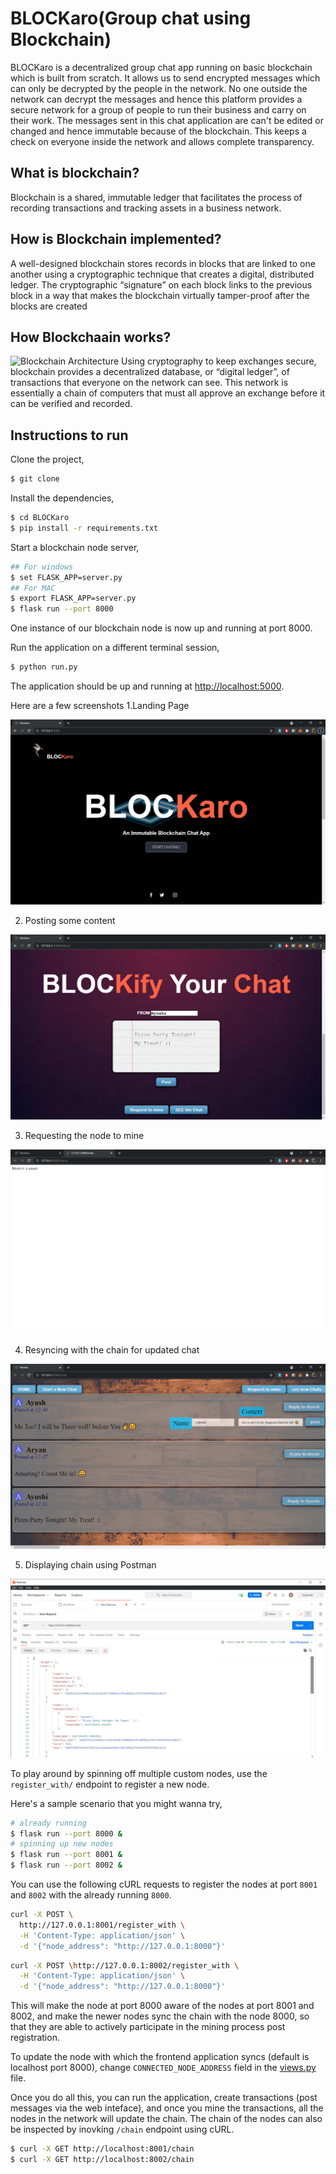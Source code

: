 # BLOCKaro(Group chat using Blockchain)

  BLOCKaro is a decentralized group chat app running on basic blockchain which is built from scratch. It allows us to send encrypted messages which can only be decrypted by the people in the network. No one outside the network can decrypt the messages and hence this platform provides a secure network for a group of people to run their business and carry on their work. The messages sent in this chat application are can't be edited or changed and hence immutable because of the blockchain. This keeps a check on everyone inside the network and allows complete transparency.

## What is blockchain?  

  Blockchain is a shared, immutable ledger that facilitates the process of recording transactions and tracking assets in a business network.

## How is Blockchain implemented?
  A well-designed blockchain stores records in blocks that are linked to one another using a cryptographic technique that creates a digital, distributed ledger. The cryptographic “signature” on each block links to the previous block in a way that makes the blockchain virtually tamper-proof after the blocks are created

## How Blockchaain works?
  ![Blockchain Architecture](https://cdn.guru99.com/images/1/053018_0719_BlockchainT2.png)
  Using cryptography to keep exchanges secure, blockchain provides a decentralized database, or “digital ledger”, of transactions that everyone on the network can see. This network is essentially a chain of computers that must all approve an exchange before it can be verified and recorded.

## Instructions to run

Clone the project,

```sh
$ git clone 
```

Install the dependencies,

```sh
$ cd BLOCKaro
$ pip install -r requirements.txt
```

Start a blockchain node server,

```sh
## For windows
$ set FLASK_APP=server.py
## For MAC
$ export FLASK_APP=server.py
$ flask run --port 8000
```

One instance of our blockchain node is now up and running at port 8000.


Run the application on a different terminal session,

```sh
$ python run.py
```

The application should be up and running at [http://localhost:5000](http://localhost:5000).

Here are a few screenshots
1.Landing Page

![image.png](https://github.com/BLOCKaro/BLOCKaro/blob/main/Screenshots/screen1.png)

2. Posting some content

![image.png](https://github.com/BLOCKaro/BLOCKaro/blob/main/Screenshots/screen2.png)

3. Requesting the node to mine

![image.png](https://github.com/BLOCKaro/BLOCKaro/blob/main/Screenshots/screen3.png)

4. Resyncing with the chain for updated chat

![image.png](https://github.com/BLOCKaro/BLOCKaro/blob/main/Screenshots/screen4.png)

5. Displaying chain using Postman

![image.png](https://github.com/BLOCKaro/BLOCKaro/blob/main/Screenshots/screen5.png)

To play around by spinning off multiple custom nodes, use the `register_with/` endpoint to register a new node. 

Here's a sample scenario that you might wanna try,

```sh
# already running
$ flask run --port 8000 &
# spinning up new nodes
$ flask run --port 8001 &
$ flask run --port 8002 &
```

You can use the following cURL requests to register the nodes at port `8001` and `8002` with the already running `8000`.

```sh
curl -X POST \
  http://127.0.0.1:8001/register_with \
  -H 'Content-Type: application/json' \
  -d '{"node_address": "http://127.0.0.1:8000"}'
```

```sh
curl -X POST \http://127.0.0.1:8002/register_with \
  -H 'Content-Type: application/json' \
  -d '{"node_address": "http://127.0.0.1:8000"}'
```

This will make the node at port 8000 aware of the nodes at port 8001 and 8002, and make the newer nodes sync the chain with the node 8000, so that they are able to actively participate in the mining process post registration.

To update the node with which the frontend application syncs (default is localhost port 8000), change `CONNECTED_NODE_ADDRESS` field in the [views.py](/app/views.py) file.

Once you do all this, you can run the application, create transactions (post messages via the web inteface), and once you mine the transactions, all the nodes in the network will update the chain. The chain of the nodes can also be inspected by inovking `/chain` endpoint using cURL.

```sh
$ curl -X GET http://localhost:8001/chain
$ curl -X GET http://localhost:8002/chain
```
